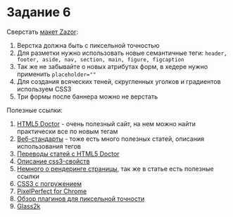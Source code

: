 ﻿# Задание 6

Сверстать [макет Zazor](/task_06/homework6.psd):

1. Верстка должна быть с пиксельной точностью
2. Для разметки нужно использовать новые семантичные теги: `header, footer, aside, nav, section, main, figure, figcaption`
3. Так же не забывайте о новых атрибутах форм, в хедере нужно применить `placeholder=""`
4. Для создания всяческих теней, скругленных уголков и градиентов используем CSS3
5. Три формы после баннера можно не верстать


Полезные ссылки:

1. [HTML5 Doctor](http://html5doctor.com/) - очень полезный сайт, на нем можно найти практически все по новым тегам
2. [Веб-стандарты](http://web-standards.ru/) - тоже есть много полезных статей, описания использования тегов
3. [Переводы статей с HTML5 Doctor](http://web-standards.ru/tag/html5doctor/)
4. [Описание css3-свойств](http://css3files.com/)
5. [Немного о рендеринге страницы](http://frontender.info/css-paint-times/), так же в статье есть полезные ссылки
6. [CSS3 с погружением](http://habrahabr.ru/post/137348/)
7. [PixelPerfect for Chrome](https://chrome.google.com/webstore/detail/perfectpixel-by-welldonec/dkaagdgjmgdmbnecmcefdhjekcoceebi?hl=ru)
8. [Обзор плагинов для пиксельной точности](http://zencoder.ru/web-development/pixel-perfect/)
9. [Glass2k](http://soft.softodrom.ru/ap/Glass2k-p1728)
